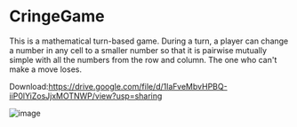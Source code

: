 # CringeGame
This is a mathematical turn-based game. During a turn, a player can change a number in any cell to a smaller number so that it is pairwise mutually simple with all the numbers from the row and column. The one who can't make a move loses.

Download:https://drive.google.com/file/d/1laFveMbvHPBQ-iiP0lYiZosJjxMOTNWP/view?usp=sharing

![image](https://user-images.githubusercontent.com/111058251/184139862-0e1ed662-f7eb-4e3d-8697-626c28dc2da5.png)
